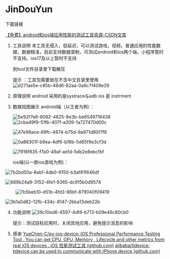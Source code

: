 # JinDouYun

下载链接 

[【免费】android和ios端应用性能的测试工具资源-CSDN文库](https://download.csdn.net/download/weixin_40895135/89786960)





1. 工具说明
   本工具无侵入，低延迟，可以测试游戏，视频，普通应用的性能数据，数据精准，目前支持数据录制，可测试android和ios两个端，小程序暂时不支持。ios17及以上暂时不支持

   到tool文件目录里下载解压



   提示 ：工具包需要放在不含中文目录里使用
   ![d271ae5e-c85b-48d6-82aa-0a6c7f409e29](file:///C:/Users/Avidly/Pictures/Typedown/d271ae5e-c85b-48d6-82aa-0a6c7f409e29.png)



2. 原理说明
   android 采用的是systrace与adb
   ios 是 instrment

3. 数据视图展示
   android端（以王者为例）：
   
   

   ![5e92f7e8-8062-4825-8e3b-be6549716438](file:///C:/Users/Avidly/Pictures/Typedown/5e92f7e8-8062-4825-8e3b-be6549716438.png)
    ![2cba49f9-51fb-407f-a309-1a727470d00c](file:///C:/Users/Avidly/Pictures/Typedown/2cba49f9-51fb-407f-a309-1a727470d00c.png)

   ![47e98ace-69fc-4874-b75d-9a971d80f7f6](file:///C:/Users/Avidly/Pictures/Typedown/47e98ace-69fc-4874-b75d-9a971d80f7f6.png)

   ![0a88301f-b9ea-4df6-b16b-5d65f9e3cf3d](file:///C:/Users/Avidly/Pictures/Typedown/0a88301f-b9ea-4df6-b16b-5d65f9e3cf3d.png)

   ![7916f935-f7a0-49af-ae1d-5db2e8ebcfbf](file:///C:/Users/Avidly/Pictures/Typedown/7916f935-f7a0-49af-ae1d-5db2e8ebcfbf.png)





   ios端(以一款ios游戏为例)：

![7b2bd50a-8ab1-4db0-9150-b3af91f646df](file:///C:/Users/Avidly/Pictures/Typedown/7b2bd50a-8ab1-4db0-9150-b3af91f646df.png)



![689b24a9-3152-4fe1-9365-dc915b0d9574](file:///C:/Users/Avidly/Pictures/Typedown/689b24a9-3152-4fe1-9365-dc915b0d9574.png)

        ![7b5beb10-d51b-4fd3-86bf-879040f09419](file:///C:/Users/Avidly/Pictures/Typedown/7b5beb10-d51b-4fd3-86bf-879040f09419.png)

![3b1a0d82-12fb-434c-8147-2bba13deb22b](file:///C:/Users/Avidly/Pictures/Typedown/3b1a0d82-12fb-434c-8147-2bba13deb22b.png)

4. 功能说明
      ![39c10ed6-4597-4df4-b713-b09e46c80cb0](C:\Users\Avidly\Pictures\Typedown\39c10ed6-4597-4df4-b713-b09e46c80cb0.png)
   
   

   提示：测试目标应用时，关闭其他应用，避免提示消息的影响



6. 感谢
   [YueChen-C/py-ios-device: IOS Professional Performance Testing Tool . You can get CPU, GPU, Memory , Lifecycle and other metrics from real iOS devices . iOS 性能测试工具 (github.com)](https://github.com/YueChen-C/py-ios-device)
   [alibaba/tidevice: tidevice can be used to communicate with iPhone device (github.com)](https://github.com/alibaba/tidevice)
